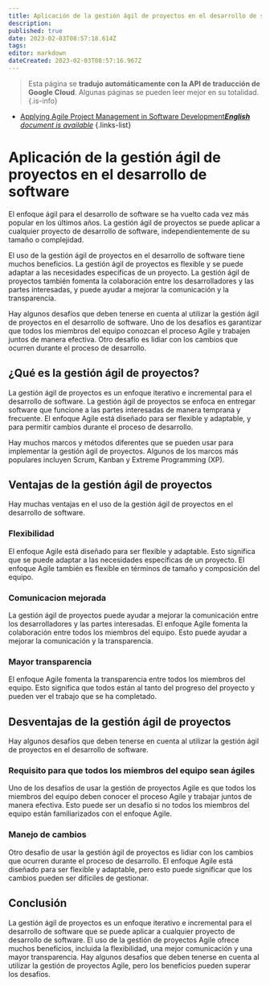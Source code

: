 ```yaml
---
title: Aplicación de la gestión ágil de proyectos en el desarrollo de software
description: 
published: true
date: 2023-02-03T08:57:18.614Z
tags: 
editor: markdown
dateCreated: 2023-02-03T08:57:16.967Z
---
```


> Esta página se **tradujo automáticamente con la API de traducción de Google Cloud**.
Algunas páginas se pueden leer mejor en su totalidad.{.is-info}



- [Applying Agile Project Management in Software Development***English** document is available*](/en/Knowledge-base/Common/applying-agile-project-management-in-software-development)
{.links-list}


# Aplicación de la gestión ágil de proyectos en el desarrollo de software

El enfoque ágil para el desarrollo de software se ha vuelto cada vez más popular en los últimos años. La gestión ágil de proyectos se puede aplicar a cualquier proyecto de desarrollo de software, independientemente de su tamaño o complejidad.

El uso de la gestión ágil de proyectos en el desarrollo de software tiene muchos beneficios. La gestión ágil de proyectos es flexible y se puede adaptar a las necesidades específicas de un proyecto. La gestión ágil de proyectos también fomenta la colaboración entre los desarrolladores y las partes interesadas, y puede ayudar a mejorar la comunicación y la transparencia.

Hay algunos desafíos que deben tenerse en cuenta al utilizar la gestión ágil de proyectos en el desarrollo de software. Uno de los desafíos es garantizar que todos los miembros del equipo conozcan el proceso Agile y trabajen juntos de manera efectiva. Otro desafío es lidiar con los cambios que ocurren durante el proceso de desarrollo.

## ¿Qué es la gestión ágil de proyectos?

La gestión ágil de proyectos es un enfoque iterativo e incremental para el desarrollo de software. La gestión ágil de proyectos se enfoca en entregar software que funcione a las partes interesadas de manera temprana y frecuente. El enfoque Agile está diseñado para ser flexible y adaptable, y para permitir cambios durante el proceso de desarrollo.

Hay muchos marcos y métodos diferentes que se pueden usar para implementar la gestión ágil de proyectos. Algunos de los marcos más populares incluyen Scrum, Kanban y Extreme Programming (XP).

## Ventajas de la gestión ágil de proyectos

Hay muchas ventajas en el uso de la gestión ágil de proyectos en el desarrollo de software.

### Flexibilidad

El enfoque Agile está diseñado para ser flexible y adaptable. Esto significa que se puede adaptar a las necesidades específicas de un proyecto. El enfoque Agile también es flexible en términos de tamaño y composición del equipo.

### Comunicacion mejorada

La gestión ágil de proyectos puede ayudar a mejorar la comunicación entre los desarrolladores y las partes interesadas. El enfoque Agile fomenta la colaboración entre todos los miembros del equipo. Esto puede ayudar a mejorar la comunicación y la transparencia.

### Mayor transparencia

El enfoque Agile fomenta la transparencia entre todos los miembros del equipo. Esto significa que todos están al tanto del progreso del proyecto y pueden ver el trabajo que se ha completado.

## Desventajas de la gestión ágil de proyectos

Hay algunos desafíos que deben tenerse en cuenta al utilizar la gestión ágil de proyectos en el desarrollo de software.

### Requisito para que todos los miembros del equipo sean ágiles

Uno de los desafíos de usar la gestión de proyectos Agile es que todos los miembros del equipo deben conocer el proceso Agile y trabajar juntos de manera efectiva. Esto puede ser un desafío si no todos los miembros del equipo están familiarizados con el enfoque Agile.

### Manejo de cambios

Otro desafío de usar la gestión ágil de proyectos es lidiar con los cambios que ocurren durante el proceso de desarrollo. El enfoque Agile está diseñado para ser flexible y adaptable, pero esto puede significar que los cambios pueden ser difíciles de gestionar.

## Conclusión

La gestión ágil de proyectos es un enfoque iterativo e incremental para el desarrollo de software que se puede aplicar a cualquier proyecto de desarrollo de software. El uso de la gestión de proyectos Agile ofrece muchos beneficios, incluida la flexibilidad, una mejor comunicación y una mayor transparencia. Hay algunos desafíos que deben tenerse en cuenta al utilizar la gestión de proyectos Agile, pero los beneficios pueden superar los desafíos.